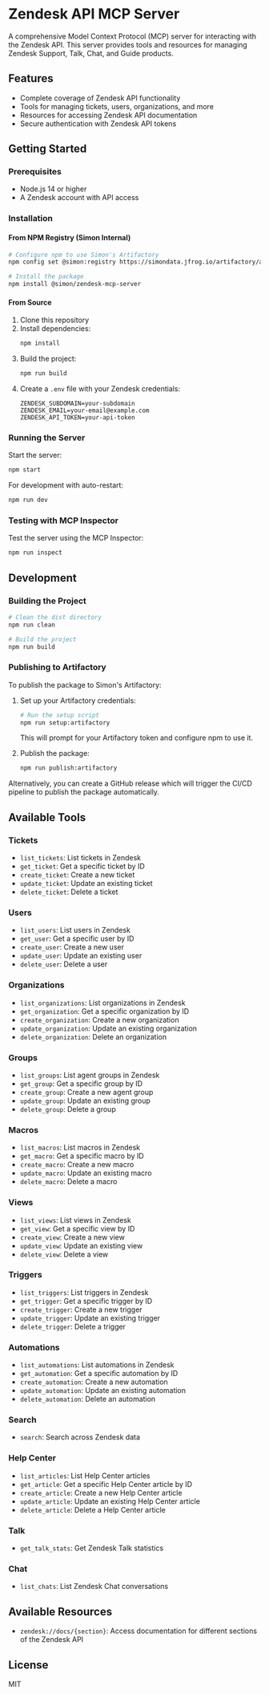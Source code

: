# Zendesk API MCP Server

A comprehensive Model Context Protocol (MCP) server for interacting with the Zendesk API. This server provides tools and resources for managing Zendesk Support, Talk, Chat, and Guide products.

## Features

- Complete coverage of Zendesk API functionality
- Tools for managing tickets, users, organizations, and more
- Resources for accessing Zendesk API documentation
- Secure authentication with Zendesk API tokens

## Getting Started

### Prerequisites

- Node.js 14 or higher
- A Zendesk account with API access

### Installation

#### From NPM Registry (Simon Internal)

```bash
# Configure npm to use Simon's Artifactory
npm config set @simon:registry https://simondata.jfrog.io/artifactory/api/npm/npm-local/

# Install the package
npm install @simon/zendesk-mcp-server
```

#### From Source

1. Clone this repository
2. Install dependencies:
   ```bash
   npm install
   ```
3. Build the project:
   ```bash
   npm run build
   ```
4. Create a `.env` file with your Zendesk credentials:
   ```
   ZENDESK_SUBDOMAIN=your-subdomain
   ZENDESK_EMAIL=your-email@example.com
   ZENDESK_API_TOKEN=your-api-token
   ```

### Running the Server

Start the server:
```bash
npm start
```

For development with auto-restart:
```bash
npm run dev
```

### Testing with MCP Inspector

Test the server using the MCP Inspector:
```bash
npm run inspect
```

## Development

### Building the Project

```bash
# Clean the dist directory
npm run clean

# Build the project
npm run build
```

### Publishing to Artifactory

To publish the package to Simon's Artifactory:

1. Set up your Artifactory credentials:
   ```bash
   # Run the setup script
   npm run setup:artifactory
   ```
   This will prompt for your Artifactory token and configure npm to use it.

2. Publish the package:
   ```bash
   npm run publish:artifactory
   ```

Alternatively, you can create a GitHub release which will trigger the CI/CD pipeline to publish the package automatically.

## Available Tools

### Tickets
- `list_tickets`: List tickets in Zendesk
- `get_ticket`: Get a specific ticket by ID
- `create_ticket`: Create a new ticket
- `update_ticket`: Update an existing ticket
- `delete_ticket`: Delete a ticket

### Users
- `list_users`: List users in Zendesk
- `get_user`: Get a specific user by ID
- `create_user`: Create a new user
- `update_user`: Update an existing user
- `delete_user`: Delete a user

### Organizations
- `list_organizations`: List organizations in Zendesk
- `get_organization`: Get a specific organization by ID
- `create_organization`: Create a new organization
- `update_organization`: Update an existing organization
- `delete_organization`: Delete an organization

### Groups
- `list_groups`: List agent groups in Zendesk
- `get_group`: Get a specific group by ID
- `create_group`: Create a new agent group
- `update_group`: Update an existing group
- `delete_group`: Delete a group

### Macros
- `list_macros`: List macros in Zendesk
- `get_macro`: Get a specific macro by ID
- `create_macro`: Create a new macro
- `update_macro`: Update an existing macro
- `delete_macro`: Delete a macro

### Views
- `list_views`: List views in Zendesk
- `get_view`: Get a specific view by ID
- `create_view`: Create a new view
- `update_view`: Update an existing view
- `delete_view`: Delete a view

### Triggers
- `list_triggers`: List triggers in Zendesk
- `get_trigger`: Get a specific trigger by ID
- `create_trigger`: Create a new trigger
- `update_trigger`: Update an existing trigger
- `delete_trigger`: Delete a trigger

### Automations
- `list_automations`: List automations in Zendesk
- `get_automation`: Get a specific automation by ID
- `create_automation`: Create a new automation
- `update_automation`: Update an existing automation
- `delete_automation`: Delete an automation

### Search
- `search`: Search across Zendesk data

### Help Center
- `list_articles`: List Help Center articles
- `get_article`: Get a specific Help Center article by ID
- `create_article`: Create a new Help Center article
- `update_article`: Update an existing Help Center article
- `delete_article`: Delete a Help Center article

### Talk
- `get_talk_stats`: Get Zendesk Talk statistics

### Chat
- `list_chats`: List Zendesk Chat conversations

## Available Resources

- `zendesk://docs/{section}`: Access documentation for different sections of the Zendesk API

## License

MIT
